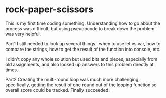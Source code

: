 # rock-paper-scissors

This is my first time coding something.
Understanding how to go about the process was difficult,
but using pseudocode to break down the problem was very helpful.

Part1 
I still needed to look up several things.. when to use let vs var, how to compare the strings, how to get the result of the function into console, etc.

I didn't copy any whole solution but used bits and pieces, especially
from old assignments, and also looked up answers to this problem directly 
at times. 

Part2
Creating the multi-round loop was much more challenging, specifically,
getting the result of one round out of the looping function so overall score
could be tracked. Finally succeeded!